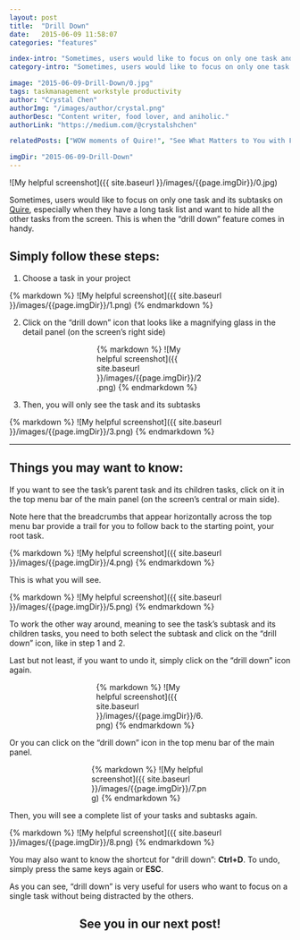 ```yaml
---
layout: post
title:  "Drill Down"
date:   2015-06-09 11:58:07
categories: "features"

index-intro: "Sometimes, users would like to focus on only one task and its subtasks on Quire, especially when they have a long task list and want to hide all the other tasks from the screen. This is when the “drill down” feature comes in handy."
category-intro: "Sometimes, users would like to focus on only one task and its subtasks on Quire, especially when they have a long task list and..."

image: "2015-06-09-Drill-Down/0.jpg"
tags: taskmanagement workstyle productivity
author: "Crystal Chen"
authorImg: "/images/author/crystal.png"
authorDesc: "Content writer, food lover, and aniholic."
authorLink: "https://medium.com/@crystalshchen"

relatedPosts: ["WOW moments of Quire!", "See What Matters to You with Filter"]

imgDir: "2015-06-09-Drill-Down"
---
```



![My helpful screenshot]({{ site.baseurl }}/images/{{page.imgDir}}/0.jpg)

Sometimes, users would like to focus on only one task and its subtasks on [Quire](https://quire.io/), especially when they have a long task list and want to hide all the other tasks from the screen. This is when the “drill down” feature comes in handy.

## Simply follow these steps:

1. Choose a task in your project

<div style="max-width: 550px; max-height: 126px; margin: 0 auto;">
{% markdown %}
![My helpful screenshot]({{ site.baseurl }}/images/{{page.imgDir}}/1.png)
{% endmarkdown %}
</div>

2. Click on the “drill down” icon that looks like a magnifying glass in the detail panel (on the screen’s right side)

<div style="max-width: 191px; max-height: 216px; margin: 0 auto;">
{% markdown %}
![My helpful screenshot]({{ site.baseurl }}/images/{{page.imgDir}}/2.png)
{% endmarkdown %}
</div>

3. Then, you will only see the task and its subtasks

<div style="max-width: 550px; max-height: 170px; margin: 0 auto;">
{% markdown %}
![My helpful screenshot]({{ site.baseurl }}/images/{{page.imgDir}}/3.png)
{% endmarkdown %}
</div>

---

## Things you may want to know:

If you want to see the task’s parent task and its children tasks, click on it in the top menu bar of the main panel (on the screen’s central or main side).

Note here that the breadcrumbs that appear horizontally across the top menu bar provide a trail for you to follow back to the starting point, your root task.

<div style="max-width: 550px; max-height: 170px; margin: 0 auto;">
{% markdown %}
![My helpful screenshot]({{ site.baseurl }}/images/{{page.imgDir}}/4.png)
{% endmarkdown %}
</div>

This is what you will see.

<div style="max-width: 550px; max-height: 171px; margin: 0 auto;">
{% markdown %}
![My helpful screenshot]({{ site.baseurl }}/images/{{page.imgDir}}/5.png)
{% endmarkdown %}
</div>

To work the other way around, meaning to see the task’s subtask and its children tasks, you need to both select the subtask and click on the “drill down” icon, like in step 1 and 2.

Last but not least, if you want to undo it, simply click on the “drill down” icon again.

<div style="max-width: 193px; max-height: 212px; margin: 0 auto;">
{% markdown %}
![My helpful screenshot]({{ site.baseurl }}/images/{{page.imgDir}}/6.png)
{% endmarkdown %}
</div>

Or you can click on the “drill down” icon in the top menu bar of the main panel.

<div style="max-width: 210px; max-height: 80px; margin: 0 auto;">
{% markdown %}
![My helpful screenshot]({{ site.baseurl }}/images/{{page.imgDir}}/7.png)
{% endmarkdown %}
</div>

Then, you will see a complete list of your tasks and subtasks again.

<div style="max-width: 550px; max-height: 153px; margin: 0 auto;">
{% markdown %}
![My helpful screenshot]({{ site.baseurl }}/images/{{page.imgDir}}/8.png)
{% endmarkdown %}
</div>

You may also want to know the shortcut for "drill down”: **Ctrl+D**. To undo, simply press the same keys again or **ESC**.

As you can see, “drill down” is very useful for users who want to focus on a single task without being distracted by the others.

## <div style="text-align:center;">See you in our next post!<div>

[jekyll]:      http://jekyllrb.com
[jekyll-gh]:   https://github.com/jekyll/jekyll
[jekyll-help]: https://github.com/jekyll/jekyll-help
